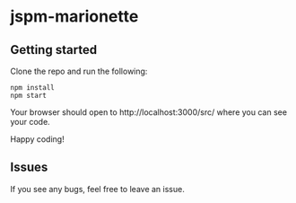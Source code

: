 # jspm-marionette

## Getting started

Clone the repo and run the following:

```
npm install
npm start
```

Your browser should open to http://localhost:3000/src/ where you can see your code.

Happy coding!

## Issues

If you see any bugs, feel free to leave an issue.

